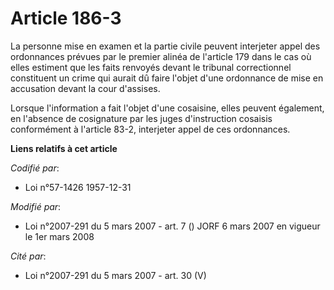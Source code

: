 # Article 186-3

La personne mise en examen et la partie civile peuvent interjeter appel des ordonnances prévues par le premier alinéa de
l'article 179 dans le cas où elles estiment que les faits renvoyés devant le tribunal correctionnel constituent un crime qui
aurait dû faire l'objet d'une ordonnance de mise en accusation devant la cour d'assises.

Lorsque l'information a fait l'objet d'une cosaisine, elles peuvent également, en l'absence de cosignature par les juges
d'instruction cosaisis conformément à l'article 83-2, interjeter appel de ces ordonnances.

**Liens relatifs à cet article**

_Codifié par_:

  - Loi n°57-1426 1957-12-31

_Modifié par_:

  - Loi n°2007-291 du 5 mars 2007 - art. 7 () JORF 6 mars 2007 en vigueur le 1er mars 2008

_Cité par_:

  - Loi n°2007-291 du 5 mars 2007 - art. 30 (V)
